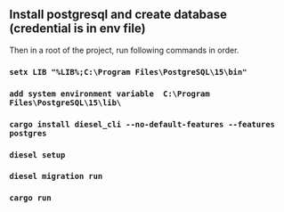 ## Install postgresql and create database (credential is in env file)

Then in a root of the project, run following commands in order.

### `setx LIB "%LIB%;C:\Program Files\PostgreSQL\15\bin"`

### `add system environment variable  C:\Program Files\PostgreSQL\15\lib\`

### `cargo install diesel_cli --no-default-features --features postgres`

### `diesel setup`

### `diesel migration run`

### `cargo run`